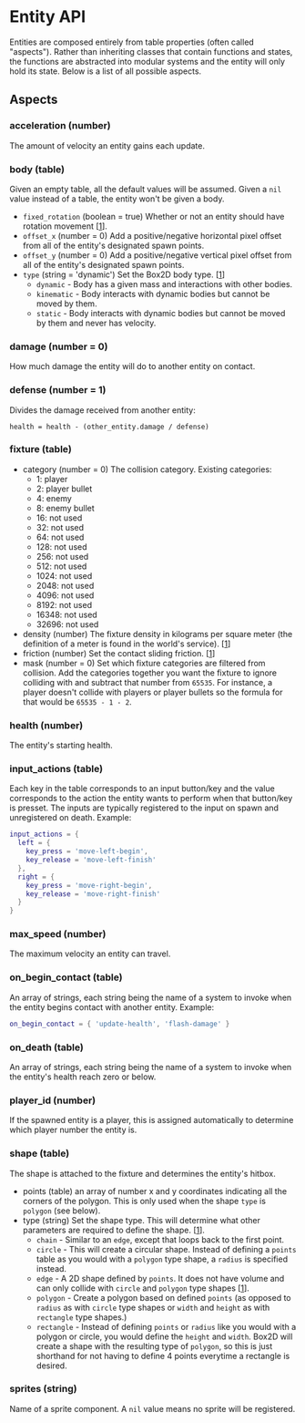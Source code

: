 # Entity API

Entities are composed entirely from table properties (often called "aspects").
Rather than inheriting classes that contain functions and states, the functions are abstracted into modular systems and the entity will only hold its state. Below is a list of all possible aspects.

## Aspects

### acceleration (number)

The amount of velocity an entity gains each update.

### body (table)

Given an empty table, all the default values will be assumed.
Given a `nil` value instead of a table, the entity won't be given a body.

- `fixed_rotation` (boolean = true) Whether or not an entity should have rotation movement [[1](https://love2d.org/wiki/Body:setFixedRotation)].
- `offset_x` (number = 0) Add a positive/negative horizontal pixel offset from all of the entity's designated spawn points.
- `offset_y` (number = 0) Add a positive/negative vertical pixel offset from all of the entity's designated spawn points.
- `type` (string = 'dynamic') Set the Box2D body type. [[1](https://github.com/GuidebeeGameEngine/Box2D/wiki/Body-Types)]
  - `dynamic` - Body has a given mass and interactions with other bodies.
  - `kinematic` - Body interacts with dynamic bodies but cannot be moved by them.
  - `static` - Body interacts with dynamic bodies but cannot be moved by them and never has velocity.

### damage (number = 0)

How much damage the entity will do to another entity on contact.

### defense (number = 1)

Divides the damage received from another entity:

`health = health - (other_entity.damage / defense)`

### fixture (table)

- category (number = 0) The collision category. Existing categories:
  - 1: player
  - 2: player bullet
  - 4: enemy
  - 8: enemy bullet
  - 16: not used
  - 32: not used
  - 64: not used
  - 128: not used
  - 256: not used
  - 512: not used
  - 1024: not used
  - 2048: not used
  - 4096: not used
  - 8192: not used
  - 16348: not used
  - 32696: not used
- density (number) The fixture density in kilograms per square meter (the definition of a meter is found in the world's service). [[1](https://love2d.org/wiki/Fixture:setDensity)]
- friction (number) Set the contact sliding friction. [[1](https://love2d.org/wiki/Fixture:setFriction)]
- mask (number = 0) Set which fixture categories are filtered from collision. Add the categories together you want the fixture to ignore colliding with and subtract that number from `65535`. For instance, a player doesn't collide with players or player bullets so the formula for that would be `65535 - 1 - 2`.

### health (number)

The entity's starting health.

### input_actions (table)

Each key in the table corresponds to an input button/key and the value corresponds to the action the entity wants to perform when that button/key is presset.
The inputs are typically registered to the input on spawn and unregistered on death.
Example:

```lua
input_actions = {
  left = {
    key_press = 'move-left-begin',
    key_release = 'move-left-finish'
  },
  right = {
    key_press = 'move-right-begin',
    key_release = 'move-right-finish'
  }
}
```

### max_speed (number)

The maximum velocity an entity can travel.

### on_begin_contact (table)

An array of strings, each string being the name of a system to invoke when the entity begins contact with another entity.
Example:

```lua
on_begin_contact = { 'update-health', 'flash-damage' }
```

### on_death (table)

An array of strings, each string being the name of a system to invoke when the entity's health reach zero or below.

### player_id (number)

If the spawned entity is a player, this is assigned automatically to determine which player number the entity is.

### shape (table)

The shape is attached to the fixture and determines the entity's hitbox.

- points (table) an array of number x and y coordinates indicating all the corners of the polygon. This is only used when the shape `type` is `polygon` (see below).
- type (string) Set the shape type. This will determine what other parameters are required to define the shape. [[1](https://love2d.org/wiki/ShapeType)].
  - `chain` - Similar to an `edge`, except that loops back to the first point.
  - `circle` - This will create a circular shape. Instead of defining a `points` table as you would with a `polygon` type shape, a `radius` is specified instead.
  - `edge` - A 2D shape defined by `points`. It does not have volume and can only collide with `circle` and `polygon` type shapes [[1](https://love2d.org/wiki/EdgeShape)].
  - `polygon` - Create a polygon based on defined `points` (as opposed to `radius` as with `circle` type shapes or `width` and `height` as with `rectangle` type shapes.)
  - `rectangle` - Instead of defining `points` or `radius` like you would with a polygon or circle, you would define the `height` and `width`. Box2D will create a shape with the resulting type of `polygon`, so this is just shorthand for not having to define 4 points everytime a rectangle is desired.

### sprites (string)

Name of a sprite component. A `nil` value means no sprite will be registered.
